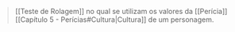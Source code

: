 > [[Teste de Rolagem]] no qual se utilizam os valores da [[Perícia]] [[Capítulo 5 - Perícias#Cultura|Cultura]] de um personagem.